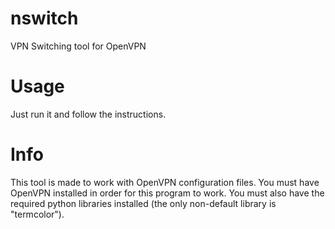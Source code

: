 # nswitch
VPN Switching tool for OpenVPN

# Usage
Just run it and follow the instructions.

# Info
This tool is made to work with OpenVPN configuration files. You must have OpenVPN installed in order for this program to work. You must also have the required python libraries installed (the only non-default library is "termcolor").
